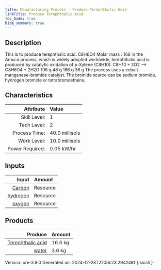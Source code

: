 ```yaml
---
title: Manufacturing Process - Produce Terephthalic Acid
linkTitle: Produce Terephthalic Acid
toc_hide: true
hide_summary: true
---
```


## Description
&#10;&#9;&#9;&#9;This is to produce terephthalic acid. C8H6O4 Molar mass : 166&#10;&#9;&#9;&#9;In the Amoco process, which is widely adopted worldwide, terephthalic acid &#10;&#9;&#9;&#9;is produced by catalytic oxidation of p-Xylene (C8H10):&#10;&#9;&#9;&#9;&#10;&#9;&#9;&#9;C8H10 + 3O2  --&gt; C8H6O4 + 2H2O&#10;&#9;&#9;&#9;106 g    48 g    166 g   36 g&#10;&#9;&#9;&#9;&#10;&#9;&#9;&#9;The process uses a cobalt–manganese–bromide catalyst. The bromide source can &#10;&#9;&#9;&#9;be sodium bromide, hydrogen bromide or tetrabromoethane. &#10;&#9;&#9;

## Characteristics

| Attribute      | Value |
|--------:|:------|
|Skill Level:|1|
|Tech Level:|2|
|Process Time:|40.0 millisols|
|Work Level:|10.0 millisols|
|Power Required:|0.05 kW/hr|

## Inputs

| Input      | Amount |
|--------:|:------|
|[Carbon](/docs/definitions/resource/carbon)|Resource|9.6 kg|
|[hydrogen](/docs/definitions/resource/hydrogen)|Resource|5.0 kg|
|[oxygen](/docs/definitions/resource/oxygen)|Resource|4.8 kg|

## Products


| Produce      | Amount |
|--------:|:------|
|[Terephthalic acid](/docs/definitions/resource/terephthalic-acid)|16.6 kg|
|[water](/docs/definitions/resource/water)|3.6 kg|


Version: pre-3.9.0 Generated on: 2024-12-28T22:56:23.2942481
{.small }

